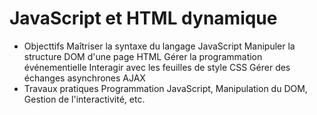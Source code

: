 # JavaScript et HTML dynamique
- Objecttifs
Maîtriser la syntaxe du langage JavaScript
Manipuler la structure DOM d'une page HTML
Gérer la programmation événementielle
Interagir avec les feuilles de style CSS
Gérer des échanges asynchrones AJAX
- Travaux pratiques
Programmation JavaScript, Manipulation du DOM, Gestion de l'interactivité, etc.







